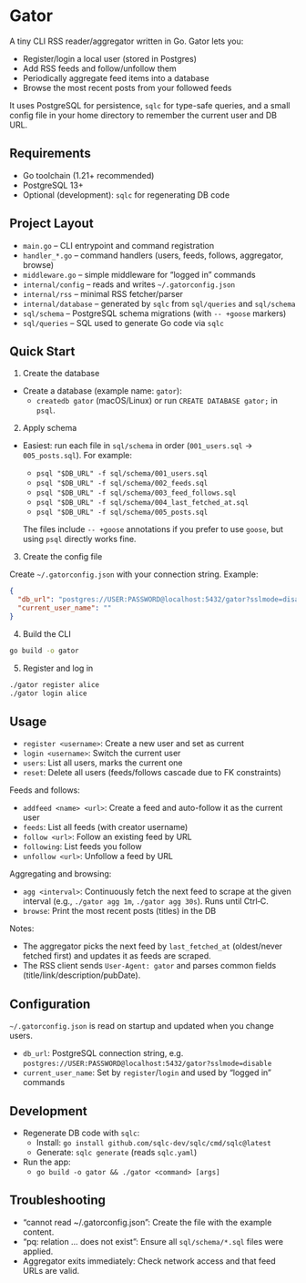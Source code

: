 # Gator

A tiny CLI RSS reader/aggregator written in Go. Gator lets you:

- Register/login a local user (stored in Postgres)
- Add RSS feeds and follow/unfollow them
- Periodically aggregate feed items into a database
- Browse the most recent posts from your followed feeds

It uses PostgreSQL for persistence, `sqlc` for type-safe queries, and a small
config file in your home directory to remember the current user and DB URL.

## Requirements

- Go toolchain (1.21+ recommended)
- PostgreSQL 13+
- Optional (development): `sqlc` for regenerating DB code

## Project Layout

- `main.go` – CLI entrypoint and command registration
- `handler_*.go` – command handlers (users, feeds, follows, aggregator, browse)
- `middleware.go` – simple middleware for “logged in” commands
- `internal/config` – reads and writes `~/.gatorconfig.json`
- `internal/rss` – minimal RSS fetcher/parser
- `internal/database` – generated by `sqlc` from `sql/queries` and `sql/schema`
- `sql/schema` – PostgreSQL schema migrations (with `-- +goose` markers)
- `sql/queries` – SQL used to generate Go code via `sqlc`

## Quick Start

1. Create the database

- Create a database (example name: `gator`):
  - `createdb gator` (macOS/Linux) or run `CREATE DATABASE gator;` in `psql`.

2. Apply schema

- Easiest: run each file in `sql/schema` in order (`001_users.sql` → `005_posts.sql`). For example:

  - `psql "$DB_URL" -f sql/schema/001_users.sql`
  - `psql "$DB_URL" -f sql/schema/002_feeds.sql`
  - `psql "$DB_URL" -f sql/schema/003_feed_follows.sql`
  - `psql "$DB_URL" -f sql/schema/004_last_fetched_at.sql`
  - `psql "$DB_URL" -f sql/schema/005_posts.sql`

  The files include `-- +goose` annotations if you prefer to use `goose`, but
  using `psql` directly works fine.

3. Create the config file

Create `~/.gatorconfig.json` with your connection string. Example:

```json
{
  "db_url": "postgres://USER:PASSWORD@localhost:5432/gator?sslmode=disable",
  "current_user_name": ""
}
```

4. Build the CLI

```bash
go build -o gator
```

5. Register and log in

```bash
./gator register alice
./gator login alice
```

## Usage

- `register <username>`: Create a new user and set as current
- `login <username>`: Switch the current user
- `users`: List all users, marks the current one
- `reset`: Delete all users (feeds/follows cascade due to FK constraints)

Feeds and follows:

- `addfeed <name> <url>`: Create a feed and auto-follow it as the current user
- `feeds`: List all feeds (with creator username)
- `follow <url>`: Follow an existing feed by URL
- `following`: List feeds you follow
- `unfollow <url>`: Unfollow a feed by URL

Aggregating and browsing:

- `agg <interval>`: Continuously fetch the next feed to scrape at the given
  interval (e.g., `./gator agg 1m`, `./gator agg 30s`). Runs until Ctrl‑C.
- `browse`: Print the most recent posts (titles) in the DB

Notes:

- The aggregator picks the next feed by `last_fetched_at` (oldest/never
  fetched first) and updates it as feeds are scraped.
- The RSS client sends `User-Agent: gator` and parses common fields
  (title/link/description/pubDate).

## Configuration

`~/.gatorconfig.json` is read on startup and updated when you change users.

- `db_url`: PostgreSQL connection string, e.g.
  `postgres://USER:PASSWORD@localhost:5432/gator?sslmode=disable`
- `current_user_name`: Set by `register`/`login` and used by “logged in” commands

## Development

- Regenerate DB code with `sqlc`:
  - Install: `go install github.com/sqlc-dev/sqlc/cmd/sqlc@latest`
  - Generate: `sqlc generate` (reads `sqlc.yaml`)
- Run the app:
  - `go build -o gator && ./gator <command> [args]`

## Troubleshooting

- “cannot read ~/.gatorconfig.json”: Create the file with the example content.
- “pq: relation … does not exist”: Ensure all `sql/schema/*.sql` files were applied.
- Aggregator exits immediately: Check network access and that feed URLs are valid.
